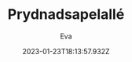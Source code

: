 ---
title: Prydnadsapelallé
date: 2023-01-23T18:13:57.932Z
year: 2020
author: Eva
summary: "Sommaren 2020 planterade föreningen Köpmanholmens fabriksträdgård en prydnadsapelallé i fabriksträdgården. Det blev en avslutande sal väster om Arkivsalen. Samtliga träd kunde inhandlas och planteras tack vare gåvor från privatpersoner och några lokala företag. Fotografiet är från en dimmig höstdag 2020."
tags:
  - "2020"
---